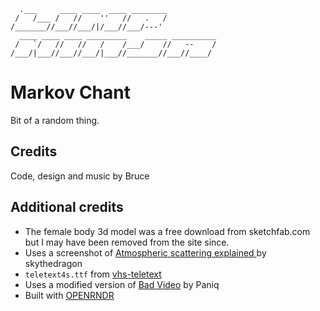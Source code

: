 ```
  .___     ____ ____  ____ ________
 /   /___ /   //    ''   //   .   /
/_______//___//___/|/___//___/---'
  ____ ____ ____ _________    _____ __________
 /   `/   //   //   /    /___/    //   --    /
/___/|___//___//___/|___//_______//___//____/
```
# Markov Chant

Bit of a random thing.

## Credits

Code, design and music by Bruce

## Additional credits 
 * The female body 3d model was a free download from sketchfab.com but I may have been removed from the site since.
 * Uses a screenshot of [Atmospheric scattering explained
   ](https://www.shadertoy.com/view/wlBXWK) by skythedragon
 * `teletext4s.ttf` from [vhs-teletext](https://github.com/ali1234/vhs-teletext)
 * Uses a modified version of [Bad Video](https://www.shadertoy.com/view/sdBSDW) by Paniq
 * Built with [OPENRNDR](https://github.com/openrndr/openrndr)